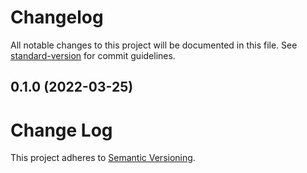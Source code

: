 # Changelog

All notable changes to this project will be documented in this file. See [standard-version](https://github.com/conventional-changelog/standard-version) for commit guidelines.

## 0.1.0 (2022-03-25)

# Change Log

This project adheres to [Semantic Versioning](http://semver.org/).

